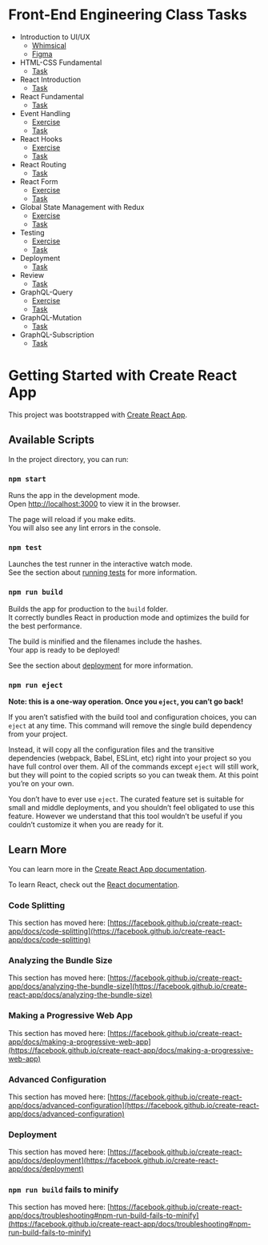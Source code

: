 # Front-End Engineering Class Tasks

- Introduction to UI/UX
  - [Whimsical](https://whimsical.com/clothhub-H2pxCGvBrQArUeMz8k7KXi)
  - [Figma](https://www.figma.com/file/XVZP5tqykrA30cqCo2JjEU/ClothHub?node-id=0%3A1)
- HTML-CSS Fundamental
  - [Task](https://github.com/Rahmanwghazi/AlterraFrontendTask/tree/html-css-fundamental)
- React Introduction
  - [Task](https://github.com/Rahmanwghazi/AlterraFrontendTask/tree/react-introduction)
- React Fundamental
  - [Task](https://github.com/Rahmanwghazi/AlterraFrontendTask/tree/react-fundamental)
- Event Handling
  - [Exercise](https://github.com/Rahmanwghazi/AlterraFrontendTask/tree/event-handling-exercise)
  - [Task](https://github.com/Rahmanwghazi/AlterraFrontendTask/tree/event-handling-task)
- React Hooks
  - [Exercise](https://github.com/Rahmanwghazi/AlterraFrontendTask/tree/react-hooks-exercise)
  - [Task](https://github.com/Rahmanwghazi/AlterraFrontendTask/tree/react-hooks-task)
- React Routing
  - [Task](https://github.com/Rahmanwghazi/AlterraFrontendTask/tree/react-router-task)
- React Form
  - [Exercise](https://github.com/Rahmanwghazi/AlterraFrontendTask/tree/react-form-exercise)
  - [Task](https://github.com/Rahmanwghazi/AlterraFrontendTask/tree/react-form-task)
- Global State Management with Redux
  - [Exercise](https://github.com/Rahmanwghazi/AlterraFrontendTask/tree/react-redux-exercise)
  - [Task](https://github.com/Rahmanwghazi/AlterraFrontendTask/tree/react-redux-task)
- Testing
  - [Exercise](https://github.com/Rahmanwghazi/AlterraFrontendTask/tree/react-testing-exercise)
  - [Task](https://github.com/Rahmanwghazi/AlterraFrontendTask/tree/react-testing-task)
- Deployment
  - [Task](https://618bf499cdbaed49ddc8eb5c--taskdeploy-wafiq.netlify.app/)
- Review
  - [Task](https://github.com/Rahmanwghazi/AlterraFrontendTask/tree/review-fundamental)
- GraphQL-Query
  - [Exercise](https://github.com/Rahmanwghazi/AlterraFrontendTask/tree/query-apollo-exercise)
  - [Task](https://github.com/Rahmanwghazi/AlterraFrontendTask/tree/query-apollo-task)
- GraphQL-Mutation
  - [Task](https://github.com/Rahmanwghazi/AlterraFrontendTask/tree/graphql-mutation-task)
- GraphQL-Subscription
  - [Task](https://github.com/Rahmanwghazi/AlterraFrontendTask/tree/graphql-subscription-task)


# Getting Started with Create React App

This project was bootstrapped with [Create React App](https://github.com/facebook/create-react-app).

## Available Scripts

In the project directory, you can run:

### `npm start`

Runs the app in the development mode.\
Open [http://localhost:3000](http://localhost:3000) to view it in the browser.

The page will reload if you make edits.\
You will also see any lint errors in the console.

### `npm test`

Launches the test runner in the interactive watch mode.\
See the section about [running tests](https://facebook.github.io/create-react-app/docs/running-tests) for more information.

### `npm run build`

Builds the app for production to the `build` folder.\
It correctly bundles React in production mode and optimizes the build for the best performance.

The build is minified and the filenames include the hashes.\
Your app is ready to be deployed!

See the section about [deployment](https://facebook.github.io/create-react-app/docs/deployment) for more information.

### `npm run eject`

**Note: this is a one-way operation. Once you `eject`, you can’t go back!**

If you aren’t satisfied with the build tool and configuration choices, you can `eject` at any time. This command will remove the single build dependency from your project.

Instead, it will copy all the configuration files and the transitive dependencies (webpack, Babel, ESLint, etc) right into your project so you have full control over them. All of the commands except `eject` will still work, but they will point to the copied scripts so you can tweak them. At this point you’re on your own.

You don’t have to ever use `eject`. The curated feature set is suitable for small and middle deployments, and you shouldn’t feel obligated to use this feature. However we understand that this tool wouldn’t be useful if you couldn’t customize it when you are ready for it.

## Learn More

You can learn more in the [Create React App documentation](https://facebook.github.io/create-react-app/docs/getting-started).

To learn React, check out the [React documentation](https://reactjs.org/).

### Code Splitting

This section has moved here: [https://facebook.github.io/create-react-app/docs/code-splitting](https://facebook.github.io/create-react-app/docs/code-splitting)

### Analyzing the Bundle Size

This section has moved here: [https://facebook.github.io/create-react-app/docs/analyzing-the-bundle-size](https://facebook.github.io/create-react-app/docs/analyzing-the-bundle-size)

### Making a Progressive Web App

This section has moved here: [https://facebook.github.io/create-react-app/docs/making-a-progressive-web-app](https://facebook.github.io/create-react-app/docs/making-a-progressive-web-app)

### Advanced Configuration

This section has moved here: [https://facebook.github.io/create-react-app/docs/advanced-configuration](https://facebook.github.io/create-react-app/docs/advanced-configuration)

### Deployment

This section has moved here: [https://facebook.github.io/create-react-app/docs/deployment](https://facebook.github.io/create-react-app/docs/deployment)

### `npm run build` fails to minify

This section has moved here: [https://facebook.github.io/create-react-app/docs/troubleshooting#npm-run-build-fails-to-minify](https://facebook.github.io/create-react-app/docs/troubleshooting#npm-run-build-fails-to-minify)
